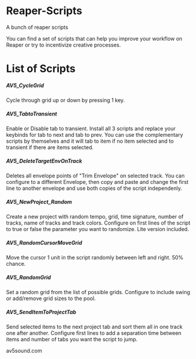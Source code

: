 # Reaper-Scripts
A bunch of reaper scripts

You can find a set of scripts that can help you improve your workflow on Reaper or try to incentivize creative processes.

# List of Scripts

##### AV5_CycleGrid
Cycle through grid up or down by pressing 1 key.

##### AV5_TabtoTransient
Enable or Disable tab to transient. Install all 3 scripts and replace your keybinds for tab to next and tab to prev. You can use the complementary scripts by themselves and it will tab to item if no item selected and to transient if there are items selected.

##### AV5_DeleteTargetEnvOnTrack
Deletes all envelope points of "Trim Envelope" on selected track. You can configure to a different Envelope, then copy and paste and change the first line to another envelope and use both copies of the script independenly.

##### AV5_NewProject_Random
Create a new project with random tempo, grid, time signature, number of tracks, name of tracks and track colors. Configure on first lines of the script to true or false the parameter you want to randomize. Lite version included.

##### AV5_RandomCursorMoveGrid
Move the cursor 1 unit in the script randomly between left and right. 50% chance.

##### AV5_RandomGrid
Set a random grid from the list of possible grids. Configure to include swing or add/remove grid sizes to the pool.

##### AV5_SendItemToProjectTab
Send selected items to the next project tab and sort them all in one track one after another. Configure first lines to add a separation time between items and number of tabs you want the script to jump.

av5sound.com


